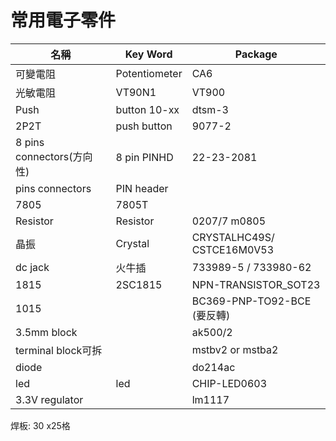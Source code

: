 # 常用電子零件
名稱| Key Word| Package
| -- | -- | -- |
可變電阻 |	Potentiometer| 		CA6
光敏電阻| 	VT90N1| 			VT900
Push |		button 10-xx |		dtsm-3
2P2T |		push button| 		9077-2
8 pins connectors(方向性)| 8 pin PINHD | 22-23-2081
pins connectors| PIN header|
7805 |7805T|
Resistor| Resistor |0207/7 m0805
晶振 |Crystal |CRYSTALHC49S/ CSTCE16M0V53
dc jack| 火牛插| 733989-5 / 733980-62
1815 |2SC1815 |NPN-TRANSISTOR_SOT23
1015| | BC369-PNP-TO92-BCE (要反轉)
3.5mm block | |ak500/2
terminal block可拆| |mstbv2 or mstba2
diode| | do214ac
led | led|CHIP-LED0603
3.3V regulator | |lm1117
焊板: 30 x25格
